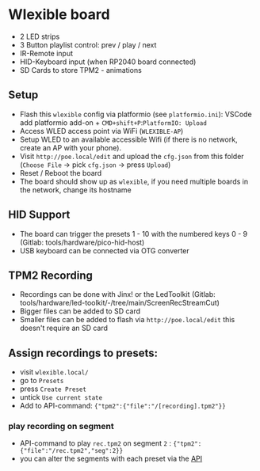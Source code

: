 # Wlexible board

- 2 LED strips
- 3 Button playlist control: prev / play / next
- IR-Remote input
- HID-Keyboard input (when RP2040 board connected)
- SD Cards to store TPM2 - animations

## Setup 
- Flash this `wlexible` config via platformio (see `platformio.ini`): VSCode add platformio add-on + `CMD+shift+P`:`PlatformIO: Upload`
- Access WLED access point via WiFi (`WLEXIBLE-AP`)
- Setup WLED to an available accessible Wifi (if there is no network, create an AP with your phone).
- Visit `http://poe.local/edit` and upload the `cfg.json` from this folder (`Choose File` -> pick `cfg.json` -> press `Upload`)
- Reset / Reboot the board
- The board should show up as `wlexible`, if you need multiple boards in the network, change its hostname

## HID Support
- The board can trigger the presets 1 - 10 with the numbered keys 0 - 9 (Gitlab: tools/hardware/pico-hid-host)
- USB keyboard can be connected via OTG converter

## TPM2 Recording
- Recordings can be done with Jinx! or the LedToolkit (Gitlab: tools/hardware/led-toolkit/-/tree/main/ScreenRecStreamCut)
- Bigger files can be added to SD card
- Smaller files can be added to flash via `http://poe.local/edit` this doesn't require an SD card

## Assign recordings to presets: 
- visit `wlexible.local/`
- go to `Presets` 
- press `Create Preset`
- untick `Use current state`
- Add to API-command: `{"tpm2":{"file":"/[recording].tpm2"}}`

### play recording on segment
- API-command to play `rec.tpm2` on segment `2` : `{"tpm2":{"file":"/rec.tpm2","seg":2}}`
- you can alter the segments with each preset via the [API](https://kno.wled.ge/interfaces/json-api/)

